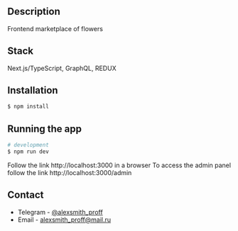 ## Description

Frontend marketplace of flowers

## Stack
Next.js/TypeScript, GraphQL, REDUX

## Installation

```bash
$ npm install
```

## Running the app

```bash
# development
$ npm run dev
```

Follow the link http://localhost:3000 in a browser
To access the admin panel follow the link http://localhost:3000/admin

## Contact

- Telegram - [@alexsmith_proff](http://t.me/@alexsmith_proff)
- Email - alexsmith_proff@mail.ru